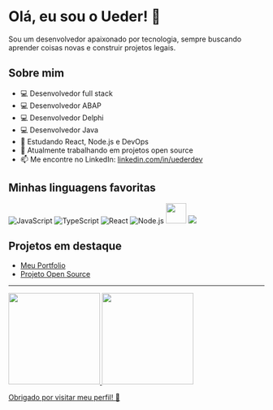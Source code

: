 # Olá, eu sou o Ueder! 👋

Sou um desenvolvedor apaixonado por tecnologia, sempre buscando aprender coisas novas e construir projetos legais.

## Sobre mim
- 💻 Desenvolvedor full stack
- 💻 Desenvolvedor ABAP
- 💻 Desenvolvedor Delphi
- 💻 Desenvolvedor Java
- 🌱 Estudando React, Node.js e DevOps
- 🔭 Atualmente trabalhando em projetos open source
- 📫 Me encontre no LinkedIn: [linkedin.com/in/uederdev](https://linkedin.com/in/uederdev)

## Minhas linguagens favoritas
![JavaScript](https://img.shields.io/badge/-JavaScript-F7DF1E?logo=javascript&logoColor=black)
![TypeScript](https://img.shields.io/badge/-TypeScript-3178C6?logo=typescript&logoColor=white)
![React](https://img.shields.io/badge/-React-61DAFB?logo=react&logoColor=black)
![Node.js](https://img.shields.io/badge/-Node.js-339933?logo=node.js&logoColor=white)
<img loading="lazy" src="https://cdn.jsdelivr.net/gh/devicons/devicon/icons/java/java-original.svg" width="40" height="40"/> 
<img src="https://cdn.jsdelivr.net/gh/devicons/devicon@latest/icons/microsoftsqlserver/microsoftsqlserver-original-wordmark.svg" />
          
          


## Projetos em destaque
- [Meu Portfolio](https://github.com/uederdev/meu-portfolio)
- [Projeto Open Source](https://github.com/uederdev/projeto-open-source)

---
<div>
<a href="https://github.com/seu-usuário-aqui">
<img loading="lazy" height="180em" src="https://github-readme-stats.vercel.app/api/top-langs/?username=uederdev&layout=compact&langs_count=7&theme=dracula"/>
<img loading="lazy" height="180em" src="https://github-readme-stats.vercel.app/api?username=uederdev&show_icons=true&theme=dracula&include_all_commits=true&count_private=true"/>
</div>

Obrigado por visitar meu perfil! 🚀
